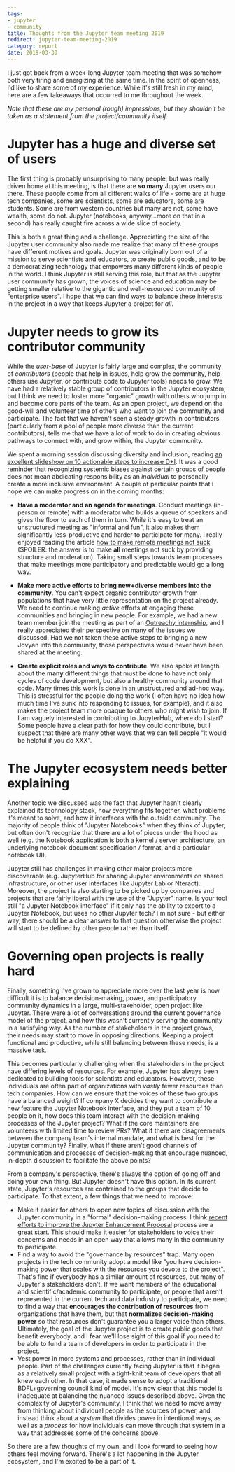 ```yaml
---
tags:
- jupyter
- community
title: Thoughts from the Jupyter team meeting 2019
redirect: jupyter-team-meeting-2019
category: report
date: 2019-03-30
---
```


I just got back from a week-long Jupyter team meeting that was somehow both
very tiring and energizing at the same time. In the spirit of openness, I'd
like to share some of my experience. While it's still fresh in my mind,
here are a few takeaways that occurred to me throughout the week.

*Note that these are my personal (rough) impressions, but they shouldn't be taken as a
statement from the project/community itself.*

# Jupyter has a huge and diverse set of users

The first thing is probably unsurprising to many people, but was really driven
home at this meeting, is that there are **so many** Jupyter users our there. These
people come from all different walks of life - some are at huge tech companies,
some are scientists, some are educators, some are students. Some are from western
countries but many are not, some have wealth, some do not. Jupyter
(notebooks, anyway...more on that in a second) has really caught fire across
a wide slice of society.

This is both a great thing and a challenge. Appreciating the size of the Jupyter
user community also made me realize that many of these groups have different
motives and goals. Jupyter was originally born out of a mission to serve
scientists and educators, to create public goods,
and to be a democratizing technology that empowers
many different kinds of people in the world. I think Jupyter is still serving
this role, but that as the Jupyter user community has grown, the voices of
science and education may be getting smaller relative to the gigantic and
well-resourced community of "enterprise users". I hope that we can find ways
to balance these interests in the project in a way that keeps Jupyter a
project for *all*.

# Jupyter needs to grow its contributor community

While the *user-base* of Jupyter is fairly large and complex, the community
of *contributors* (people that help in issues, help grow the community, help others
use Jupyter, or contribute code to Jupyter tools) needs to grow. We have had a
relatively stable group of contributors in the Jupyter ecosystem, but I think
we need to foster more "organic" growth with others who jump in and become core parts
of the team. As an open project, we depend on the good-will and volunteer
time of others who want to join the community and participate. The fact that we
haven't seen a steady growth in contributors (particularly from a pool of people
more diverse than the current contributors), tells me that we have a lot of work
to do in creating obvious pathways to connect with, and grow within, the Jupyter
community.

We spent a morning session discussing diversity and inclusion, reading
[an excellent slideshow on 10 actionable steps to increase D+I](https://www.ncwit.org/sites/default/files/resources/10actionablewaysincreasediversitytech_openview.pdf).
It was a good reminder that recognizing systemic biases against certain groups
of people does not mean abdicating responsibility as an *individual* to personally
create a more inclusive environment. A couple of particular points that I hope
we can make progress on in the coming months:

* **Have a moderator and an agenda for meetings**. Conduct meetings (in-person or remote)
  with a moderator who builds a queue of
  speakers and gives the floor to each of them in turn. While it's easy to
  treat an unstructured meeting as "informal and fun", it also makes them significantly
  less-productive and harder to participate for many. I really enjoyed reading
  the article [how to make remote meetings not suck](https://chelseatroy.com/2018/04/05/how-do-we-make-remote-meetings-not-suck/)
  (SPOILER: the answer is to make **all** meetings not suck by providing structure
  and moderation). Taking small steps towards team processes that make meetings more
  participatory and predictable would go a long way.

* **Make more active efforts to bring new+diverse members into
  the community**. You can't expect organic contributor growth from populations that
  have very little representation on the project already. We need to continue
  making *active* efforts at engaging these communities and bringing in new people.
  For example, we had a new team member join the meeting as part of an
  [Outreachy internship](https://www.outreachy.org/), and I really appreciated their
  perspective on many of the issues we discussed. Had we not taken these active steps
  to bringing a new Jovyan into the community, those perspectives would never have been
  shared at the meeting.

* **Create explicit roles and ways to contribute**. We also spoke at length about
  the **many** different things that must be done to have not only cycles of code
  development, but also a healthy community around that code. Many times this work
  is done in an unstructured and ad-hoc way. This is stressful for the people doing
  the work (I often have no idea how much time I've sunk into responding to issues,
  for example), and it also makes the project team more opaque to others who might
  wish to join. If I am vaguely interested in contributing to JupyterHub, where
  do I start? Some people have a clear path for how they could contribute, but I
  suspect that there are many other ways that we can tell people "it would be
  helpful if you do XXX".

# The Jupyter ecosystem needs better explaining

Another topic we discussed was the fact that Jupyter hasn't clearly
explained its technology stack, how everything fits together, what problems
it's meant to solve, and how it interfaces with the outside community. The
majority of people think of "Jupyter Notebooks" when they think of Jupyter,
but often don't recognize that there are a lot of pieces under the hood as
well (e.g. the Notebook application is both a kernel / server architecture, an
underlying notebook document specification / format, and a particular notebook UI).

Jupyter still has challenges in making other major projects more discoverable
(e.g. JupyterHub for sharing Jupyter environments on shared infrastructure,
or other user interfaces like Jupyter Lab or Nteract). Moreover, the project is
also starting to be picked up by companies and projects that
are fairly liberal with the use of the "Jupyter" name. Is your tool still
"a Jupyter Notebook interface" if it only has the ability to export to a
Jupyter Notebook, but uses no other Jupyter tech? I'm not sure - but either way,
there should be a clear answer to that question otherwise the project will
start to be defined by other people rather than itself.

# Governing open projects is really hard

Finally, something I've grown to appreciate more over the last year
is how difficult it is to balance decision-making, power, and participatory
community dynamics in a large, multi-stakeholder, open project like Jupyter.
There were a lot of conversations around the current governance model of
the project, and how this wasn't currently serving the community in a satisfying
way. As the number of stakeholders in the project grows, their
needs may start to move in opposing directions. Keeping a project functional
and productive, while still balancing between these needs, is a massive task.

This becomes particularly challenging when the stakeholders in the project have
differing levels of resources. For example, Jupyter has always been dedicated
to building tools for scientists and educators. However, these individuals are
often part of organizations with *vastly* fewer resources than tech companies.
How can we ensure that the voices of these two groups have a balanced weight?
If company X decides they want to contribute a new feature the Jupyter
Notebook interface, and they put a team of 10 people on it, how does this team
interact with the decision-making processes of the Jupyter project? What if the
core maintainers are volunteers with limited time to review PRs? What if there are
disagreements between the company team's internal mandate, and what is best for the
Jupyter community? Finally, what if there aren't good channels of communication
and processes of decision-making that encourage nuanced, in-depth discussion to
facilitate the above points?

From a company's perspective, there's always the option of going off and doing your
own thing. But Jupyter doesn't have this option. In its current state, Jupyter's resources
are contrained to the groups that decide to participate. To that extent, a few
things that we need to improve:

* Make it easier for others to open new topics of discussion with
  the Jupyter community in a "formal" decision-making process. I think
  [recent efforts to improve the Jupyter Enhancement Proposal](https://github.com/jupyter/enhancement-proposals/issues/27)
  process are a great start. This should make it easier for stakeholders to voice
  their concerns and needs in an open way that allows many in the community to
  participate.
* Find a way to avoid the "governance by resources" trap. Many open projects in the
  tech community adopt a model like "you have decision-making power
  that scales with the resources you devote to the project". That's fine if everybody
  has a similar amount of resources, but many of Jupyter's stakeholders don't.
  If we want members of the
  educational and scientific/academic community to participate, or people that aren't
  represented in the current tech and data industry to participate, we need to find a
  way that **encourages the contribution of resources** from organizations that have
  them, but that **normalizes decision-making power** so that resources don't guarantee
  you a larger voice than others. Ultimately, the goal of the Jupyter project is
  to create public goods that benefit everybody, and I fear we'll lose sight of this
  goal if you need to be able to fund a team of developers in order to participate
  in the project.
* Vest power in more systems and processes, rather than in individual people. Part of
  the challenges currently facing Jupyter is that it began as a relatively small project
  with a tight-knit team of developers that all knew each other. In that case, it made
  sense to adopt a traditional BDFL+governing council kind of model. It's now clear that
  this model is inadequate at balancing the nuanced issues described above. Given the
  complexity of Jupyter's community, I think that we need to move away from thinking about
  individual people as the sources of power, and instead think about a *system* that
  divides power in intentional ways, as well as a *process* for how individuals can
  move through that system in a way that addresses some of the concerns above.

So there are a few thoughts of my own, and I look forward to seeing how others feel
moving forward. There's a lot happening in the Jupyter ecosystem,
and I'm excited to be a part of it.
